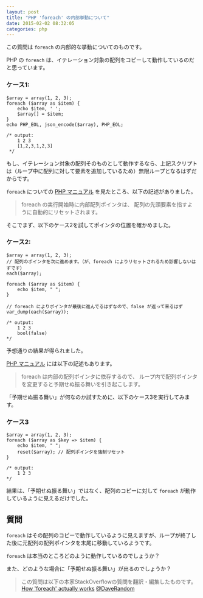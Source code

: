 ```yaml
---
layout: post
title: "PHP 'foreach' の内部挙動について"
date: 2015-02-02 08:32:05
categories: php
---
```

<p>この質問は <code>foreach</code> の内部的な挙動についてのものです。</p>

<p>PHP の <code>foreach</code> は、イテレーション対象の配列をコピーして動作しているのだと思っています。</p>

<h3>ケース1:</h3>

<pre class="lang-php prettyprint-override"><code>$array = array(1, 2, 3);
foreach ($array as $item) {
    echo $item, ' ';
    $array[] = $item;
}
echo PHP_EOL, json_encode($array), PHP_EOL;

/* output:
    1 2 3
    [1,2,3,1,2,3]
 */
</code></pre>

<p>もし、イテレーション対象の配列そのものとして動作するなら、上記スクリプトは（ループ中に配列に対して要素を追加しているため）無限ループとなるはずだからです。</p>

<p><code>foreach</code> についての <a href="http://php.net/manual/ja/control-structures.foreach.php" rel="nofollow noreferrer">PHP マニュアル</a> を見たところ、以下の記述がありました。</p>

<blockquote>
  <p>foreach の実行開始時に内部配列ポインタは、 配列の先頭要素を指すように自動的にリセットされます。</p>
</blockquote>

<p>そこでまず、以下のケース2を試してポインタの位置を確かめました。</p>

<h3>ケース2:</h3>

<pre class="lang-php prettyprint-override"><code>$array = array(1, 2, 3);
// 配列のポインタを次に進めます。（が、foreach によりリセットされるため影響しないはずです）
each($array);

foreach ($array as $item) {
    echo $item, " ";
}

// foreach によりポインタが最後に進んでるはずなので、false が返って来るはず
var_dump(each($array));

/* output:
    1 2 3
    bool(false)
*/
</code></pre>

<p>予想通りの結果が得られました。</p>

<p><a href="http://php.net/manual/ja/control-structures.foreach.php" rel="nofollow noreferrer">PHP マニュアル</a> には以下の記述もあります。</p>

<blockquote>
  <p>foreach は内部の配列ポインタに依存するので、 ループ内で配列ポインタを変更すると予期せぬ振る舞いを引き起こします。</p>
</blockquote>

<p>「予期せぬ振る舞い」が何なのか試すために、以下のケース3を実行してみます。</p>

<h3>ケース3</h3>

<pre class="lang-php prettyprint-override"><code>$array = array(1, 2, 3);
foreach ($array as $key =&gt; $item) {
    echo $item, " ";
    reset($array); // 配列ポインタを強制リセット
}

/* output:
    1 2 3
*/
</code></pre>

<p>結果は、「予期せぬ振る舞い」ではなく、配列のコピーに対して <code>foreach</code> が動作しているように見えるだけでした。</p>

<h2>質問</h2>

<p><code>foreach</code> はその配列のコピーで動作しているように見えますが、ループが終了した後に元配列の配列ポインタを末尾に移動しているようです。</p>

<p><code>foreach</code> は本当のところどのように動作しているのでしょうか？</p>

<p>また、どのような場合に「予期せぬ振る舞い」が出るのでしょうか？</p>

<blockquote>
  <p>この質問は以下の本家StackOverflowの質問を翻訳・編集したものです。<br>
  <a href="https://stackoverflow.com/q/10057671/4369063">How 'foreach' actually works</a> <a href="https://stackoverflow.com/users/889949/daverandom">@DaveRandom</a></p>
</blockquote>
